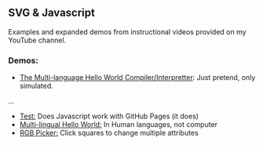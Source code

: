 ## SVG & Javascript

Examples and expanded demos from instructional videos provided on my YouTube channel.

### Demos:

- [The Multi-language Hello World Compiler/Interpretter](https://webcraftie.github.io/SVG-JS-Hello-World-Demo/): Just pretend, only simulated.

...
- [Test:](https://webcraftie.github.io/SVG-JS-Demos/test.html) Does Javascript work with GitHub Pages (it does)
- [Multi-lingual Hello World:](https://webcraftie.github.io/SVG-JS-Demos/hello-world.html) In Human languages, not computer
- [RGB Picker:](https://webcraftie.github.io/SVG-JS-Demos/RGB-Picker.html) Click squares to change multiple attributes
